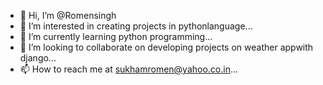 - 👋 Hi, I’m @Romensingh
- 👀 I’m interested in creating projects in pythonlanguage...
- 🌱 I’m currently learning python programming...
- 💞️ I’m looking to collaborate on developing projects on weather appwith django...
- 📫 How to reach me at sukhamromen@yahoo.co.in...

<!---
Romensingh/Romensingh is a ✨ special ✨ repository because its `README.md` (this file) appears on your GitHub profile.
You can click the Preview link to take a look at your changes.
--->
